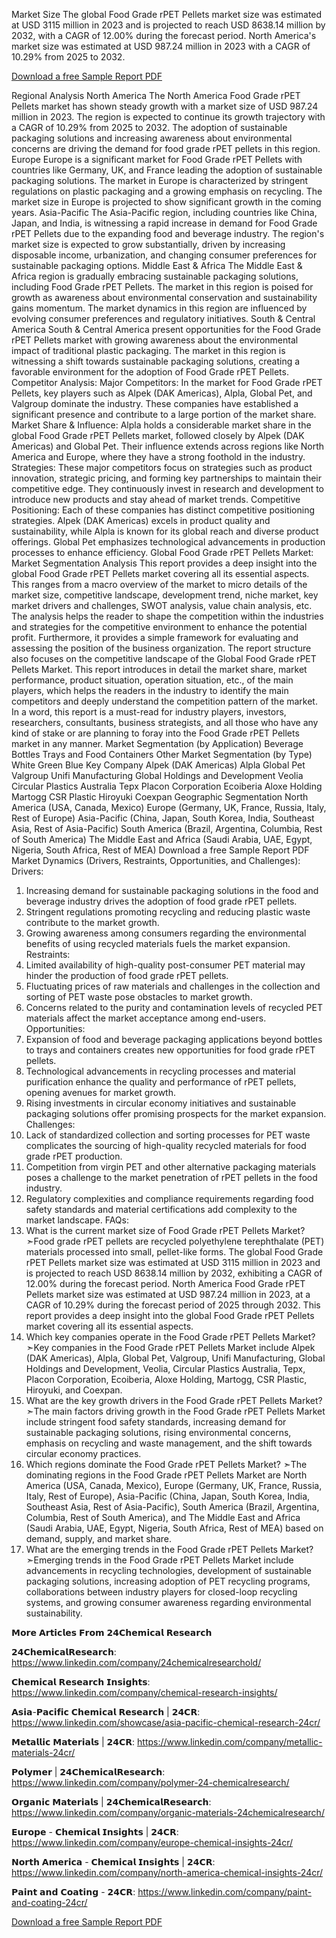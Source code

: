 Market Size
The global Food Grade rPET Pellets market size was estimated at USD 3115 million in 2023 and is projected to reach USD 8638.14 million by 2032, with a CAGR of 12.00% during the forecast period.
North America's market size was estimated at USD 987.24 million in 2023 with a CAGR of 10.29% from 2025 to 2032.

[Download a free Sample Report PDF](https://www.24chemicalresearch.com/download-sample/289433/global-food-grade-rpet-pellets-forecast-market-2025-2032-200)

Regional Analysis
North America
The North America Food Grade rPET Pellets market has shown steady growth with a market size of USD 987.24 million in 2023. The region is expected to continue its growth trajectory with a CAGR of 10.29% from 2025 to 2032. The adoption of sustainable packaging solutions and increasing awareness about environmental concerns are driving the demand for food grade rPET pellets in this region.
Europe
Europe is a significant market for Food Grade rPET Pellets with countries like Germany, UK, and France leading the adoption of sustainable packaging solutions. The market in Europe is characterized by stringent regulations on plastic packaging and a growing emphasis on recycling. The market size in Europe is projected to show significant growth in the coming years.
Asia-Pacific
The Asia-Pacific region, including countries like China, Japan, and India, is witnessing a rapid increase in demand for Food Grade rPET Pellets due to the expanding food and beverage industry. The region's market size is expected to grow substantially, driven by increasing disposable income, urbanization, and changing consumer preferences for sustainable packaging options.
Middle East & Africa
The Middle East & Africa region is gradually embracing sustainable packaging solutions, including Food Grade rPET Pellets. The market in this region is poised for growth as awareness about environmental conservation and sustainability gains momentum. The market dynamics in this region are influenced by evolving consumer preferences and regulatory initiatives.
South & Central America
South & Central America present opportunities for the Food Grade rPET Pellets market with growing awareness about the environmental impact of traditional plastic packaging. The market in this region is witnessing a shift towards sustainable packaging solutions, creating a favorable environment for the adoption of Food Grade rPET Pellets.
Competitor Analysis:
Major Competitors: In the market for Food Grade rPET Pellets, key players such as Alpek (DAK Americas), Alpla, Global Pet, and Valgroup dominate the industry. These companies have established a significant presence and contribute to a large portion of the market share.
Market Share & Influence: Alpla holds a considerable market share in the global Food Grade rPET Pellets market, followed closely by Alpek (DAK Americas) and Global Pet. Their influence extends across regions like North America and Europe, where they have a strong foothold in the industry.
Strategies: These major competitors focus on strategies such as product innovation, strategic pricing, and forming key partnerships to maintain their competitive edge. They continuously invest in research and development to introduce new products and stay ahead of market trends.
Competitive Positioning: Each of these companies has distinct competitive positioning strategies. Alpek (DAK Americas) excels in product quality and sustainability, while Alpla is known for its global reach and diverse product offerings. Global Pet emphasizes technological advancements in production processes to enhance efficiency.
Global Food Grade rPET Pellets Market: Market Segmentation Analysis
This report provides a deep insight into the global Food Grade rPET Pellets market covering all its essential aspects. This ranges from a macro overview of the market to micro details of the market size, competitive landscape, development trend, niche market, key market drivers and challenges, SWOT analysis, value chain analysis, etc.
The analysis helps the reader to shape the competition within the industries and strategies for the competitive environment to enhance the potential profit. Furthermore, it provides a simple framework for evaluating and assessing the position of the business organization. The report structure also focuses on the competitive landscape of the Global Food Grade rPET Pellets Market. This report introduces in detail the market share, market performance, product situation, operation situation, etc., of the main players, which helps the readers in the industry to identify the main competitors and deeply understand the competition pattern of the market.
In a word, this report is a must-read for industry players, investors, researchers, consultants, business strategists, and all those who have any kind of stake or are planning to foray into the Food Grade rPET Pellets market in any manner.
Market Segmentation (by Application)
Beverage Bottles
Trays and Food Containers
Other
Market Segmentation (by Type)
White
Green
Blue
Key Company
Alpek (DAK Americas)
Alpla
Global Pet
Valgroup
Unifi Manufacturing
Global Holdings and Development
Veolia
Circular Plastics Australia
Tepx
Placon Corporation
Ecoiberia
Aloxe Holding
Martogg
CSR Plastic
Hiroyuki
Coexpan
Geographic Segmentation
North America (USA, Canada, Mexico)
Europe (Germany, UK, France, Russia, Italy, Rest of Europe)
Asia-Pacific (China, Japan, South Korea, India, Southeast Asia, Rest of Asia-Pacific)
South America (Brazil, Argentina, Columbia, Rest of South America)
The Middle East and Africa (Saudi Arabia, UAE, Egypt, Nigeria, South Africa, Rest of MEA)
Download a free Sample Report PDF
Market Dynamics (Drivers, Restraints, Opportunities, and Challenges):
Drivers:
1. Increasing demand for sustainable packaging solutions in the food and beverage industry drives the adoption of food grade rPET pellets.
2. Stringent regulations promoting recycling and reducing plastic waste contribute to the market growth.
3. Growing awareness among consumers regarding the environmental benefits of using recycled materials fuels the market expansion.
Restraints:
1. Limited availability of high-quality post-consumer PET material may hinder the production of food grade rPET pellets.
2. Fluctuating prices of raw materials and challenges in the collection and sorting of PET waste pose obstacles to market growth.
3. Concerns related to the purity and contamination levels of recycled PET materials affect the market acceptance among end-users.
Opportunities:
1. Expansion of food and beverage packaging applications beyond bottles to trays and containers creates new opportunities for food grade rPET pellets.
2. Technological advancements in recycling processes and material purification enhance the quality and performance of rPET pellets, opening avenues for market growth.
3. Rising investments in circular economy initiatives and sustainable packaging solutions offer promising prospects for the market expansion.
Challenges:
1. Lack of standardized collection and sorting processes for PET waste complicates the sourcing of high-quality recycled materials for food grade rPET production.
2. Competition from virgin PET and other alternative packaging materials poses a challenge to the market penetration of rPET pellets in the food industry.
3. Regulatory complexities and compliance requirements regarding food safety standards and material certifications add complexity to the market landscape.
FAQs:
1. What is the current market size of Food Grade rPET Pellets Market?
➣Food grade rPET pellets are recycled polyethylene terephthalate (PET) materials processed into small, pellet-like forms. The global Food Grade rPET Pellets market size was estimated at USD 3115 million in 2023 and is projected to reach USD 8638.14 million by 2032, exhibiting a CAGR of 12.00% during the forecast period. North America Food Grade rPET Pellets market size was estimated at USD 987.24 million in 2023, at a CAGR of 10.29% during the forecast period of 2025 through 2032. This report provides a deep insight into the global Food Grade rPET Pellets market covering all its essential aspects.
2. Which key companies operate in the Food Grade rPET Pellets Market?
➣Key companies in the Food Grade rPET Pellets Market include Alpek (DAK Americas), Alpla, Global Pet, Valgroup, Unifi Manufacturing, Global Holdings and Development, Veolia, Circular Plastics Australia, Tepx, Placon Corporation, Ecoiberia, Aloxe Holding, Martogg, CSR Plastic, Hiroyuki, and Coexpan.
3. What are the key growth drivers in the Food Grade rPET Pellets Market?
➣The main factors driving growth in the Food Grade rPET Pellets Market include stringent food safety standards, increasing demand for sustainable packaging solutions, rising environmental concerns, emphasis on recycling and waste management, and the shift towards circular economy practices.
4. Which regions dominate the Food Grade rPET Pellets Market?
➣The dominating regions in the Food Grade rPET Pellets Market are North America (USA, Canada, Mexico), Europe (Germany, UK, France, Russia, Italy, Rest of Europe), Asia-Pacific (China, Japan, South Korea, India, Southeast Asia, Rest of Asia-Pacific), South America (Brazil, Argentina, Columbia, Rest of South America), and The Middle East and Africa (Saudi Arabia, UAE, Egypt, Nigeria, South Africa, Rest of MEA) based on demand, supply, and market share.
5. What are the emerging trends in the Food Grade rPET Pellets Market?
➣Emerging trends in the Food Grade rPET Pellets Market include advancements in recycling technologies, development of sustainable packaging solutions, increasing adoption of PET recycling programs, collaborations between industry players for closed-loop recycling systems, and growing consumer awareness regarding environmental sustainability.

𝗠𝗼𝗿𝗲 𝗔𝗿𝘁𝗶𝗰𝗹𝗲𝘀 𝗙𝗿𝗼𝗺 𝟮𝟰𝗖𝗵𝗲𝗺𝗶𝗰𝗮𝗹 𝗥𝗲𝘀𝗲𝗮𝗿𝗰𝗵

𝟮𝟰𝗖𝗵𝗲𝗺𝗶𝗰𝗮𝗹𝗥𝗲𝘀𝗲𝗮𝗿𝗰𝗵: https://www.linkedin.com/company/24chemicalresearchold/

𝗖𝗵𝗲𝗺𝗶𝗰𝗮𝗹 𝗥𝗲𝘀𝗲𝗮𝗿𝗰𝗵 𝗜𝗻𝘀𝗶𝗴𝗵𝘁𝘀: https://www.linkedin.com/company/chemical-research-insights/

𝗔𝘀𝗶𝗮-𝗣𝗮𝗰𝗶𝗳𝗶𝗰 𝗖𝗵𝗲𝗺𝗶𝗰𝗮𝗹 𝗥𝗲𝘀𝗲𝗮𝗿𝗰𝗵 | 𝟮𝟰𝗖𝗥: https://www.linkedin.com/showcase/asia-pacific-chemical-research-24cr/

𝗠𝗲𝘁𝗮𝗹𝗹𝗶𝗰 𝗠𝗮𝘁𝗲𝗿𝗶𝗮𝗹𝘀 | 𝟮𝟰𝗖𝗥: https://www.linkedin.com/company/metallic-materials-24cr/

𝗣𝗼𝗹𝘆𝗺𝗲𝗿 | 𝟮𝟰𝗖𝗵𝗲𝗺𝗶𝗰𝗮𝗹𝗥𝗲𝘀𝗲𝗮𝗿𝗰𝗵: https://www.linkedin.com/company/polymer-24-chemicalresearch/

𝗢𝗿𝗴𝗮𝗻𝗶𝗰 𝗠𝗮𝘁𝗲𝗿𝗶𝗮𝗹𝘀 | 𝟮𝟰𝗖𝗵𝗲𝗺𝗶𝗰𝗮𝗹𝗥𝗲𝘀𝗲𝗮𝗿𝗰𝗵: https://www.linkedin.com/company/organic-materials-24chemicalresearch/

𝗘𝘂𝗿𝗼𝗽𝗲 - 𝗖𝗵𝗲𝗺𝗶𝗰𝗮𝗹 𝗜𝗻𝘀𝗶𝗴𝗵𝘁𝘀 | 𝟮𝟰𝗖𝗥: https://www.linkedin.com/company/europe-chemical-insights-24cr/

𝗡𝗼𝗿𝘁𝗵 𝗔𝗺𝗲𝗿𝗶𝗰𝗮 - 𝗖𝗵𝗲𝗺𝗶𝗰𝗮𝗹 𝗜𝗻𝘀𝗶𝗴𝗵𝘁𝘀 | 𝟮𝟰𝗖𝗥: https://www.linkedin.com/company/north-america-chemical-insights-24cr/

𝗣𝗮𝗶𝗻𝘁 𝗮𝗻𝗱 𝗖𝗼𝗮𝘁𝗶𝗻𝗴 - 𝟮𝟰𝗖𝗥: https://www.linkedin.com/company/paint-and-coating-24cr/

[Download a free Sample Report PDF](https://www.24chemicalresearch.com/download-sample/289433/global-food-grade-rpet-pellets-forecast-market-2025-2032-200)
